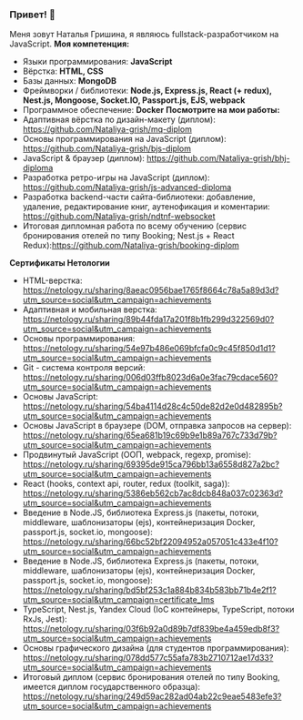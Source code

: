 ### Привет! 👋
Меня зовут Наталья Гришина, я являюсь fullstack-разработчиком на JavaScript.
**Моя компетенция:**
- Языки программирования: **JavaScript**
- Вёрстка: **HTML, CSS**
- Базы данных: **MongoDB**
- Фреймворки / библиотеки: **Node.js, Express.js, React (+ redux), Nest.js, Mongoose, Socket.IO, Passport.js, EJS, webpack**
- Программное обеспечение: **Docker**
**Посмотрите на мои работы:**
- Адаптивная вёрстка по дизайн-макету (диплом): https://github.com/Nataliya-grish/mq-diplom
- Основы программирования на JavaScript (диплом): https://github.com/Nataliya-grish/bjs-diplom
- JavaScript & браузер (диплом): https://github.com/Nataliya-grish/bhj-diploma
- Разработка ретро-игры на JavaScript (диплом): https://github.com/Nataliya-grish/js-advanced-diploma
- Разработка backend-части сайта-библиотеки: добавление, удаление, редактирование книг, аутенофикация и коментарии: https://github.com/Nataliya-grish/ndtnf-websocket
- Итоговая дипломная работа по всему обучению (сервис бронирования отелей по типу Booking; Nest.js + React Redux):https://github.com/Nataliya-grish/booking-diplom


**Сертификаты Нетологии** 
- HTML-верстка: https://netology.ru/sharing/8aeac0956bae1765f8664c78a5a89d3d?utm_source=social&utm_campaign=achievements
- Адаптивная и мобильная верстка: https://netology.ru/sharing/89b44fda17a201f8b1fb299d322569d0?utm_source=social&utm_campaign=achievements
- Основы программирования: https://netology.ru/sharing/54e97b486e069bfcfa0c9c45f850d1d1?utm_source=social&utm_campaign=achievements
- Git - система контроля версий: https://netology.ru/sharing/006d03ffb8023d6a0e3fac79cdace560?utm_source=social&utm_campaign=achievements
- Основы JavaScript: https://netology.ru/sharing/54ba4114d28c4c50de82d2e0d482895b?utm_source=social&utm_campaign=achievements
- Основы JavaScript в браузере (DOM, отправка запросов на сервер): https://netology.ru/sharing/65ea681b19c69b9e1b89a767c733d79b?utm_source=social&utm_campaign=achievements
- Продвинутый JavaScript (ООП, webpack, regexp, promise): https://netology.ru/sharing/69395de915ca796bb13a6558d827a2bc?utm_source=social&utm_campaign=achievements
- React (hooks, context api, router, redux (toolkit, saga)): https://netology.ru/sharing/5386eb562cb7ac8dcb848a037c02363d?utm_source=social&utm_campaign=achievements
- Введение в Node.JS, библиотека Express.js (пакеты, потоки, middleware, шаблонизаторы (ejs), контейнеризация Docker, passport.js, socket.io, mongoose): https://netology.ru/sharing/66bc52bf22094952a057051c433e4f10?utm_source=social&utm_campaign=achievements
- Введение в Node.JS, библиотека Express.js (пакеты, потоки, middleware, шаблонизаторы (ejs), контейнеризация Docker, passport.js, socket.io, mongoose): https://netology.ru/sharing/bd5bf253c1a884b834b583bb71b4e2f1?utm_source=social&utm_campaign=certificate_lms
- TypeScript, Nest.js, Yandex Cloud (IoC контейнеры, TypeScript, потоки RxJs, Jest): https://netology.ru/sharing/03f6b92a0d89b7df839be4a459edb8f3?utm_source=social&utm_campaign=achievements
- Основы графического дизайна (для студентов программирования): https://netology.ru/sharing/078dd577c55afa783b2710712ae17d33?utm_source=social&utm_campaign=achievements
- Итоговый диплом (сервис бронирования отелей по типу Booking, имеется диплом государственного образца): https://netology.ru/sharing/249d59ac282ad04ab22c9eae5483efe3?utm_source=social&utm_campaign=achievements
